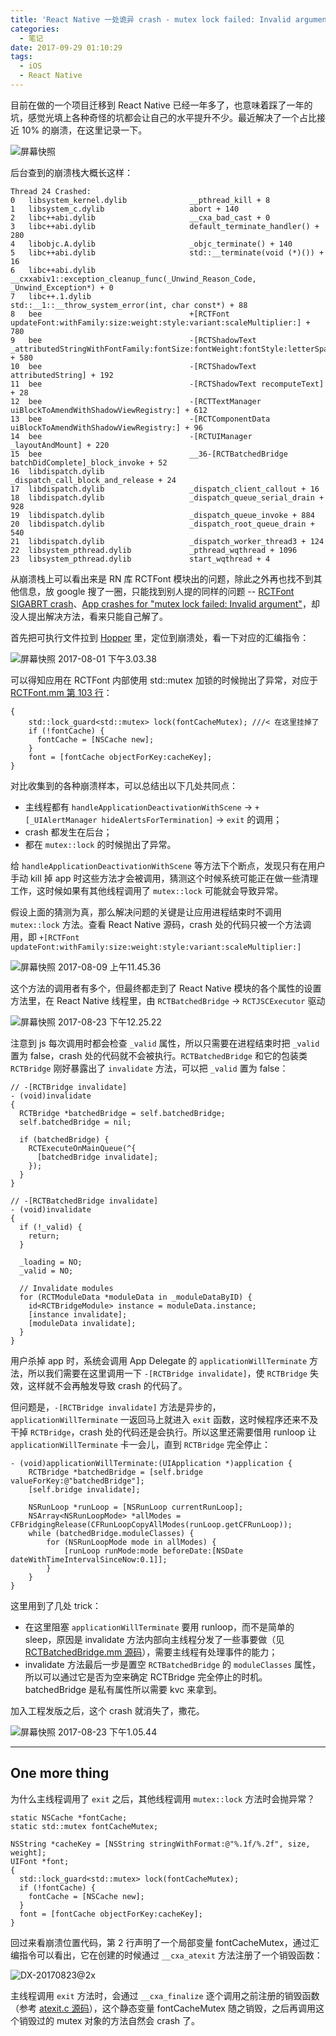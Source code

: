 ```yaml
---
title: 'React Native 一处诡异 crash - mutex lock failed: Invalid argument'
categories:
  - 笔记
date: 2017-09-29 01:10:29
tags:
  - iOS
  - React Native
---
```


目前在做的一个项目迁移到 React Native 已经一年多了，也意味着踩了一年的坑，感觉光填上各种奇怪的坑都会让自己的水平提升不少。最近解决了一个占比接近 10% 的崩溃，在这里记录一下。

<!-- more -->

![屏幕快照](/images/2017/%E5%B1%8F%E5%B9%95%E5%BF%AB%E7%85%A7%202017-07-31%20%E4%B8%8B%E5%8D%889.38.38.png)

后台查到的崩溃栈大概长这样：

```
Thread 24 Crashed:
0   libsystem_kernel.dylib              __pthread_kill + 8
1   libsystem_c.dylib                   abort + 140
2   libc++abi.dylib                     __cxa_bad_cast + 0
3   libc++abi.dylib                     default_terminate_handler() + 280
4   libobjc.A.dylib                     _objc_terminate() + 140
5   libc++abi.dylib                     std::__terminate(void (*)()) + 16
6   libc++abi.dylib                     __cxxabiv1::exception_cleanup_func(_Unwind_Reason_Code, _Unwind_Exception*) + 0
7   libc++.1.dylib                      std::__1::__throw_system_error(int, char const*) + 88
8   bee                                 +[RCTFont updateFont:withFamily:size:weight:style:variant:scaleMultiplier:] + 780
9   bee                                 -[RCTShadowText _attributedStringWithFontFamily:fontSize:fontWeight:fontStyle:letterSpacing:useBackgroundColor:foregroundColor:backgroundColor:opacity:] + 580
10  bee                                 -[RCTShadowText attributedString] + 192
11  bee                                 -[RCTShadowText recomputeText] + 28
12  bee                                 -[RCTTextManager uiBlockToAmendWithShadowViewRegistry:] + 612
13  bee                                 -[RCTComponentData uiBlockToAmendWithShadowViewRegistry:] + 96
14  bee                                 -[RCTUIManager _layoutAndMount] + 220
15  bee                                 __36-[RCTBatchedBridge batchDidComplete]_block_invoke + 52
16  libdispatch.dylib                   _dispatch_call_block_and_release + 24
17  libdispatch.dylib                   _dispatch_client_callout + 16
18  libdispatch.dylib                   _dispatch_queue_serial_drain + 928
19  libdispatch.dylib                   _dispatch_queue_invoke + 884
20  libdispatch.dylib                   _dispatch_root_queue_drain + 540
21  libdispatch.dylib                   _dispatch_worker_thread3 + 124
22  libsystem_pthread.dylib             _pthread_wqthread + 1096
23  libsystem_pthread.dylib             start_wqthread + 4
```

从崩溃栈上可以看出来是 RN 库 RCTFont 模块出的问题，除此之外再也找不到其他信息，放 google 搜了一圈，只能找到别人提的同样的问题 -- [RCTFont SIGABRT crash](https://github.com/facebook/react-native/issues/13588)、[App crashes for "mutex lock failed: Invalid argument"](https://github.com/facebook/react-native/issues/14526)，却没人提出解决方法，看来只能自己解了。

首先把可执行文件拉到 [Hopper](https://www.hopperapp.com) 里，定位到崩溃处，看一下对应的汇编指令：

![屏幕快照 2017-08-01 下午3.03.38](/images/2017/%E5%B1%8F%E5%B9%95%E5%BF%AB%E7%85%A7%202017-08-01%20%E4%B8%8B%E5%8D%883.03.38.png)

可以得知应用在 RCTFont 内部使用 std::mutex 加锁的时候抛出了异常，对应于 [RCTFont.mm 第 103 行](https://github.com/facebook/react-native/blob/6ce42441ec98bb8543e8eff8849ce50e076ce520/React/Views/RCTFont.mm#L103)：

```objc
{
    std::lock_guard<std::mutex> lock(fontCacheMutex); ///< 在这里挂掉了
    if (!fontCache) {
      fontCache = [NSCache new];
    }
    font = [fontCache objectForKey:cacheKey];
} 
```

对比收集到的各种崩溃样本，可以总结出以下几处共同点：

- 主线程都有 `handleApplicationDeactivationWithScene` → `+[_UIAlertManager hideAlertsForTermination]` → `exit` 的调用；
- crash 都发生在后台；
- 都在 `mutex::lock` 的时候抛出了异常。

给 `handleApplicationDeactivationWithScene` 等方法下个断点，发现只有在用户手动 kill 掉 app 时这些方法才会被调用，猜测这个时候系统可能正在做一些清理工作，这时候如果有其他线程调用了 `mutex::lock` 可能就会导致异常。

假设上面的猜测为真，那么解决问题的关键是让应用进程结束时不调用 `mutex::lock` 方法。查看 React Native 源码，crash 处的代码只被一个方法调用，即 `+[RCTFont updateFont:withFamily:size:weight:style:variant:scaleMultiplier:]`

![屏幕快照 2017-08-09 上午11.45.36](/images/2017/%E5%B1%8F%E5%B9%95%E5%BF%AB%E7%85%A7%202017-08-09%20%E4%B8%8A%E5%8D%8811.45.36.png)

这个方法的调用者有多个，但最终都走到了 React Native 模块的各个属性的设置方法里，在 React Native 线程里，由 `RCTBatchedBridge` → `RCTJSCExecutor` 驱动

![屏幕快照 2017-08-23 下午12.25.22](/images/2017/%E5%B1%8F%E5%B9%95%E5%BF%AB%E7%85%A7%202017-08-23%20%E4%B8%8B%E5%8D%8812.25.22.png)

注意到 js 每次调用时都会检查 `_valid` 属性，所以只需要在进程结束时把 `_valid` 置为 false，crash 处的代码就不会被执行。`RCTBatchedBridge` 和它的包装类 `RCTBridge` 刚好暴露出了 `invalidate` 方法，可以把 `_valid` 置为 false：

```objc
// -[RCTBridge invalidate]
- (void)invalidate
{
  RCTBridge *batchedBridge = self.batchedBridge;
  self.batchedBridge = nil;
 
  if (batchedBridge) {
    RCTExecuteOnMainQueue(^{
      [batchedBridge invalidate];
    });
  }
}
```

```objc
// -[RCTBatchedBridge invalidate]
- (void)invalidate
{
  if (!_valid) {
    return;
  }
 
  _loading = NO;
  _valid = NO;
 
  // Invalidate modules
  for (RCTModuleData *moduleData in _moduleDataByID) {
    id<RCTBridgeModule> instance = moduleData.instance;
    [instance invalidate];
    [moduleData invalidate];
  }
}
```

用户杀掉 app 时，系统会调用 App Delegate 的 `applicationWillTerminate` 方法，所以我们需要在这里调用一下 `-[RCTBridge invalidate]`，使 `RCTBridge` 失效，这样就不会再触发导致 crash 的代码了。

但问题是，`-[RCTBridge invalidate]` 方法是异步的，`applicationWillTerminate` 一返回马上就进入 `exit` 函数，这时候程序还来不及干掉 `RCTBridge`，crash 处的代码还是会执行。所以这里还需要借用 runloop 让 `applicationWillTerminate` 卡一会儿，直到 `RCTBridge` 完全停止：

```objc
- (void)applicationWillTerminate:(UIApplication *)application {
    RCTBridge *batchedBridge = [self.bridge valueForKey:@"batchedBridge"];
    [self.bridge invalidate];
    
    NSRunLoop *runLoop = [NSRunLoop currentRunLoop];
    NSArray<NSRunLoopMode> *allModes = CFBridgingRelease(CFRunLoopCopyAllModes(runLoop.getCFRunLoop));
    while (batchedBridge.moduleClasses) {
        for (NSRunLoopMode mode in allModes) {
            [runLoop runMode:mode beforeDate:[NSDate dateWithTimeIntervalSinceNow:0.1]];
        }
    }
}
```

这里用到了几处 trick：

- 在这里阻塞 `applicationWillTerminate` 要用 runloop，而不是简单的 sleep，原因是 invalidate 方法内部向主线程分发了一些事要做（见 [RCTBatchedBridge.mm 源码](https://github.com/facebook/react-native/blob/6ce42441ec98bb8543e8eff8849ce50e076ce520/React/Base/RCTBatchedBridge.mm#L714-L735)），需要主线程有处理事件的能力；
- invalidate 方法最后一步是置空 `RCTBatchedBridge` 的 `moduleClasses` 属性，所以可以通过它是否为空来确定 RCTBridge 完全停止的时机。 batchedBridge 是私有属性所以需要 kvc 来拿到。

加入工程发版之后，这个 crash 就消失了，撒花。

![屏幕快照 2017-08-23 下午1.05.44](/images/2017/%E5%B1%8F%E5%B9%95%E5%BF%AB%E7%85%A7%202017-08-23%20%E4%B8%8B%E5%8D%881.05.44.png)

---

## One more thing

为什么主线程调用了 `exit` 之后，其他线程调用 `mutex::lock` 方法时会抛异常？

```objc
static NSCache *fontCache;
static std::mutex fontCacheMutex;
 
NSString *cacheKey = [NSString stringWithFormat:@"%.1f/%.2f", size, weight];
UIFont *font;
{
  std::lock_guard<std::mutex> lock(fontCacheMutex);
  if (!fontCache) {
    fontCache = [NSCache new];
  }
  font = [fontCache objectForKey:cacheKey];
}
```

回过来看崩溃位置代码，第 2 行声明了一个局部变量 fontCacheMutex，通过汇编指令可以看出，它在创建的时候通过 `__cxa_atexit` 方法注册了一个销毁函数：

![DX-20170823@2x](/images/2017/DX-20170823@2x.png)

主线程调用 `exit` 方法时，会通过 `__cxa_finalize` 逐个调用之前注册的销毁函数（参考 [atexit.c 源码](https://opensource.apple.com/source/Libc/Libc-1158.50.2/stdlib/FreeBSD/atexit.c.auto.html)），这个静态变量 fontCacheMutex 随之销毁，之后再调用这个销毁过的 mutex 对象的方法自然会 crash 了。

